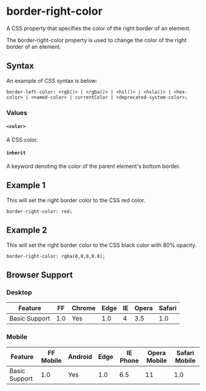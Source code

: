 # border-right-color

A CSS property that specifies the color of the right border of an element.

The border-right-color property is used to change the color of the right border of an element.

## Syntax

An example of CSS syntax is below:

```
border-left-color: <rgb()> | <rgba()> | <hsl()> | <hsla()> | <hex-color> | <named-color> | currentColor | <deprecated-system-color>;
```

### Values

#### `<color>`
A CSS color.

#### `inherit`
A keyword denoting the color of the parent element's bottom border.

## Example 1

This will set the right border color to the CSS red color.

```
border-right-color: red;
```

## Example 2

This will set the right border color to the CSS black color with 80% opacity.

```
border-right-color: rgba(0,0,0,0.8);
```

## Browser Support

### Desktop

| Feature | FF | Chrome | Edge | IE | Opera | Safari |
|---------------|------------|------------|------------|------------|------------|------------|
| Basic Support | 1.0 | Yes | 1.0 | 4 | 3.5 | 1.0 |

### Mobile

| Feature | FF Mobile | Android | Edge | IE Phone | Opera Mobile | Safari Mobile |
|---------------|------------|------------|------|------------|--------------|---------------|
| Basic Support | 1.0 | Yes | 1.0 | 6.5 | 11 | 1.0 |

